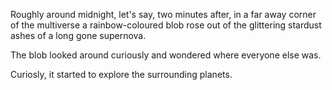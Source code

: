 Roughly around midnight, let's say, two minutes after, in a far away
corner of the multiverse a rainbow-coloured blob rose out of the
glittering stardust ashes of a long gone supernova.

The blob looked around curiously and wondered where everyone else
was.

Curiosly, it started to explore the surrounding planets.
